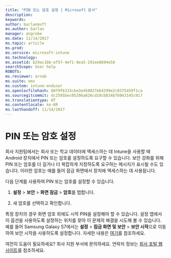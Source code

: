 ```yaml
---
title: "PIN 또는 암호 설정 | Microsoft 문서"
description: 
keywords: 
author: barlanmsft
ms.author: barlan
manager: angrobe
ms.date: 11/14/2017
ms.topic: article
ms.prod: 
ms.service: microsoft-intune
ms.technology: 
ms.assetid: b29ac1bb-ef57-4ef1-9ea5-191ee8694e58
searchScope: User help
ROBOTS: 
ms.reviewer: arnab
ms.suite: ems
ms.custom: intune-enduser
ms.openlocfilehash: 68f9f6333cbe3e450027e64399e2c0375459f1ca
ms.sourcegitcommit: dc2595bec05206a826cd10cb834bf6043145c917
ms.translationtype: HT
ms.contentlocale: ko-KR
ms.lasthandoff: 11/14/2017
---
```

# <a name="set-your-pin-or-password"></a>PIN 또는 암호 설정

회사 지원팀에서는 회사 또는 학교 데이터에 액세스하는 데 Intune을 사용할 때 Android 장치에서 PIN 또는 암호를 설정하도록 요구할 수 있습니다. 보안 강화를 위해 PIN 또는 암호를 더 길거나 더 복잡하게 지정하도록 요구하는 메시지가 표시될 수도 있습니다. 이러한 암호는 예를 들어 잠금 화면에서 장치에 액세스하는 데 사용됩니다.

다음 단계를 사용하여 PIN 또는 암호를 설정할 수 있습니다.

1.  **설정** > **보안** > **화면 잠금** > **암호**를 탭합니다.

2.  새 암호를 선택하고 확인합니다.

특정 장치의 경우 화면 암호 외에도 시작 PIN을 설정해야 할 수 있습니다. 설정 앱에서 이 옵션을 사용하도록 설정하는 위치를 찾아 이 문제의 해결을 시도해 볼 수 있습니다. 예를 들어 Samsung Galaxy S7에서는 **설정** > **잠금 화면 및 보안** > **보안 시작**으로 이동하여 보안 시작을 사용하도록 설정합니다. 자세한 내용은 [여기](/intune-user-help/your-device-appears-encrypted-but-cp-says-otherwise)를 참조하세요. 

여전히 도움이 필요하세요? 회사 지원 부서에 문의하세요. 연락처 정보는 [회사 포털 웹 사이트](https://portal.manage.microsoft.com)를 참조하세요.
